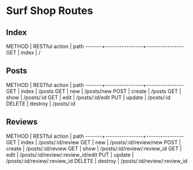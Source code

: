 # Surf Shop Routes

## Index

METHOD | RESTful action | path
-------+----------------+----------------
GET    | index          | /


## Posts

METHOD | RESTful action | path
-------+----------------+----------------
GET    | index          | /posts
GET    | new            | /posts/new
POST   | create         | /posts
GET    | show           | /posts/:id
GET    | edit           | /posts/:id/edit
PUT    | update         | /posts/:id
DELETE | destroy        | /posts/:id

## Reviews

METHOD | RESTful action | path
-------+----------------+----------------
GET    | index          | /posts/:id/review
GET    | new            | /posts/:id/review/new
POST   | create         | /posts/:id/review
GET    | show           | /posts/:id/review/:review_id
GET    | edit           | /posts/:id/review/:review_id/edit
PUT    | update         | /posts/:id/review/:review_id
DELETE | destroy        | /posts/:id/review/:review_id
